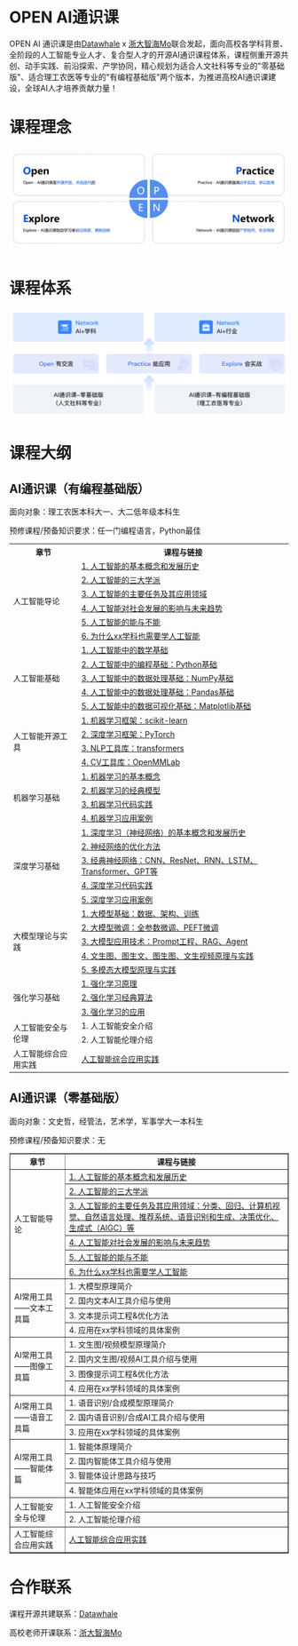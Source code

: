 # OPEN AI通识课

OPEN AI 通识课是由[Datawhale](https://datawhale.cn/) x [浙大智海Mo](https://saas.momodel.cn/aiGeneralCourse)联合发起，面向高校各学科背景、全阶段的人工智能专业人才、复合型人才的开源AI通识课程体系，课程侧重开源共创、动手实践、前沿探索、产学协同，精心规划为适合人文社科等专业的"零基础版"、适合理工农医等专业的"有编程基础版"两个版本，为推进高校AI通识课建设，全球AI人才培养贡献力量！


# 课程理念
![OPEN理念](https://github.com/datawhalechina/open-ai-general-course/blob/main/image/OPEN%E7%90%86%E5%BF%B5.png)

# 课程体系
![AI通识课程体系](https://github.com/datawhalechina/open-ai-general-course/blob/main/image/AI%E9%80%9A%E8%AF%86%E8%AF%BE%E7%A8%8B%E4%BD%93%E7%B3%BB.png)


# 课程大纲

## AI通识课（有编程基础版）

面向对象：理工农医本科大一、大二低年级本科生

预修课程/预备知识要求：任一门编程语言，Python最佳

<table>
    <tr>
        <th>章节</th>
        <th>课程与链接</th>
    </tr>
    <!-- 人工智能导论 -->
    <tr>
        <td rowspan="6">人工智能导论</td>
        <td><a href="https://github.com/momodel/Introduction_to_Artificial_Intelligence">1. 人工智能的基本概念和发展历史</a></td>
    </tr>
    <tr>
        <td><a href="https://github.com/momodel/Introduction_to_Artificial_Intelligence">2. 人工智能的三大学派</a></td>
    </tr>
    <tr>
        <td><a href="https://github.com/momodel/Introduction_to_Artificial_Intelligence">3. 人工智能的主要任务及其应用领域</a></td>
    </tr>
    <tr>
        <td><a href="https://github.com/momodel/Introduction_to_Artificial_Intelligence">4. 人工智能对社会发展的影响与未来趋势</a></td>
    </tr>
    <tr>
        <td><a href="https://github.com/momodel/Introduction_to_Artificial_Intelligence">5. 人工智能的能与不能</a></td>
    </tr>
    <tr>
        <td><a href="https://github.com/momodel/Introduction_to_Artificial_Intelligence">6. 为什么xx学科也需要学人工智能</a></td>
    </tr>
    <!-- 人工智能基础 -->
    <tr>
        <td rowspan="5">人工智能基础</td>
        <td><a href="https://github.com/momodel/Introduction_to_Artificial_Intelligence">1. 人工智能中的数学基础</a></td>
    </tr>
    <tr>
        <td><a href="https://github.com/datawhalechina/learn-python-the-smart-way-v2">2. 人工智能中的编程基础：Python基础</a></td>
    </tr>
    <tr>
        <td><a href="https://github.com/datawhalechina/powerful-numpy">3. 人工智能中的数据处理基础：NumPy基础</a></td>
    </tr>
    <tr>
        <td><a href="https://github.com/datawhalechina/joyful-pandas">4. 人工智能中的数据处理基础：Pandas基础</a></td>
    </tr>
    <tr>
        <td><a href="https://github.com/datawhalechina/fantastic-matplotlib">5. 人工智能中的数据可视化基础：Matplotlib基础</a></td>
    </tr>
    <!-- 人工智能开源工具 -->
    <tr>
        <td rowspan="4">人工智能开源工具</td>
        <td><a href="https://github.com/datawhalechina/machine-learning-toy-code">1. 机器学习框架：scikit-learn</a></td>
    </tr>
    <tr>
        <td><a href="https://github.com/datawhalechina/thorough-pytorch">2. 深度学习框架：PyTorch</a></td>
    </tr>
    <tr>
        <td><a href="https://github.com/datawhalechina/learn-nlp-with-transformers">3. NLP工具库：transformers</a></td>
    </tr>
    <tr>
        <td><a href="https://github.com/datawhalechina/openmmlab-tutorial">4. CV工具库：OpenMMLab</a></td>
    </tr>
    <!-- 机器学习基础 -->
    <tr>
        <td rowspan="4">机器学习基础</td>
        <td><a href="https://github.com/datawhalechina/pumpkin-book">1. 机器学习的基本概念</a></td>
    </tr>
    <tr>
        <td><a href="https://github.com/datawhalechina/pumpkin-book">2. 机器学习的经典模型</a></td>
    </tr>
    <tr>
        <td><a href="https://github.com/datawhalechina/machine-learning-toy-code">3. 机器学习代码实践</a></td>
    </tr>
    <tr>
        <td><a href="https://github.com/datawhalechina/machine-learning-toy-code">4. 机器学习应用案例</a></td>
    </tr>
    <!-- 深度学习基础 -->
    <tr>
        <td rowspan="5">深度学习基础</td>
        <td><a href="https://github.com/datawhalechina/leedl-tutorial">1. 深度学习（神经网络）的基本概念和发展历史</a></td>
    </tr>
    <tr>
        <td><a href="https://github.com/datawhalechina/leedl-tutorial">2. 神经网络的优化方法</a></td>
    </tr>
    <tr>
        <td><a href="https://github.com/datawhalechina/leedl-tutorial">3. 经典神经网络：CNN、ResNet、RNN、LSTM、Transformer、GPT等</a></td>
    </tr>
    <tr>
        <td><a href="https://github.com/datawhalechina/leedl-tutorial">4. 深度学习代码实践</a></td>
    </tr>
    <tr>
        <td><a href="https://github.com/datawhalechina/leedl-tutorial">5. 深度学习应用案例</a></td>
    </tr>
    <!-- 大模型理论与实践 -->
    <tr>
        <td rowspan="5">大模型理论与实践</td>
        <td><a href="https://github.com/datawhalechina/so-large-lm">1. 大模型基础：数据、架构、训练</a></td>
    </tr>
    <tr>
        <td><a href="https://github.com/datawhalechina/self-llm">2. 大模型微调：全参数微调、PEFT微调</a></td>
    </tr>
    <tr>
        <td><a href="https://github.com/datawhalechina/tiny-universe">3. 大模型应用技术：Prompt工程、RAG、Agent</a></td>
    </tr>
    <tr>
        <td><a href="https://github.com/datawhalechina/hugging-sd">4. 文生图、图生文、图生图、文生视频原理与实践</a></td>
    </tr>
    <tr>
        <td><a href="https://github.com/datawhalechina/hugging-sd">5. 多模态大模型原理与实践</a></td>
    </tr>
    <!-- 强化学习基础 -->
    <tr>
        <td rowspan="3">强化学习基础</td>
        <td><a href="https://github.com/datawhalechina/easy-rl">1. 强化学习原理</a></td>
    </tr>
    <tr>
        <td><a href="https://github.com/datawhalechina/easy-rl">2. 强化学习经典算法</a></td>
    </tr>
    <tr>
        <td><a href="https://github.com/datawhalechina/easy-rl">3. 强化学习的应用</a></td>
    </tr>
    <!-- 人工智能安全与伦理 -->
    <tr>
        <td rowspan="2">人工智能安全与伦理</td>
        <td>1. 人工智能安全介绍</a></td>
    </tr>
    <tr>
        <td>2. 人工智能伦理介绍</a></td>
    </tr>
    <!-- 人工智能综合应用实践 -->
    <tr>
        <td>人工智能综合应用实践</td>
        <td><a href="https://github.com/datawhalechina/llm-universe">人工智能综合应用实践</a></td>
    </tr>
</table>

## AI通识课（零基础版）

面向对象：文史哲，经管法，艺术学，军事学大一本科生

预修课程/预备知识要求：无
<table border="1">
    <tr>
        <th>章节</th>
        <th>课程与链接</th>
    </tr>
    <tr>
        <td rowspan="6">人工智能导论</td>
        <td><a href="https://github.com/momodel/Introduction_to_Artificial_Intelligence">1. 人工智能的基本概念和发展历史</a></td>
    </tr>
    <tr>
        <td><a href="https://github.com/momodel/Introduction_to_Artificial_Intelligence">2. 人工智能的三大学派</a></td>
    </tr>
    <tr>
        <td><a href="https://github.com/momodel/Introduction_to_Artificial_Intelligence">3. 人工智能的主要任务及其应用领域：分类、回归、计算机视觉、自然语言处理、推荐系统、语音识别和生成、决策优化、生成式（AIGC）等</a></td>
    </tr>
    <tr>
        <td><a href="https://github.com/momodel/Introduction_to_Artificial_Intelligence">4. 人工智能对社会发展的影响与未来趋势</a></td>
    </tr>
    <tr>
        <td><a href="https://github.com/momodel/Introduction_to_Artificial_Intelligence">5. 人工智能的能与不能</a></td>
    </tr>
    <tr>
        <td><a href="https://github.com/momodel/Introduction_to_Artificial_Intelligence">6. 为什么xx学科也需要学人工智能</a></td>
    </tr>
    <tr>
        <td rowspan="4">AI常用工具——文本工具篇</td>
        <td>1. 大模型原理简介</a></td>
    </tr>
    <tr>
        <td>2. 国内文本AI工具介绍与使用</a></td>
    </tr>
    <tr>
        <td>3. 文本提示词工程&优化方法</a></td>
    </tr>
    <tr>
        <td>4. 应用在xx学科领域的具体案例</a></td>
    </tr>
    <tr>
        <td rowspan="4">AI常用工具——图像工具篇</td>
        <td>1. 文生图/视频模型原理简介</a></td>
    </tr>
    <tr>
        <td>2. 国内文生图/视频AI工具介绍与使用</a></td>
    </tr>
    <tr>
        <td>3. 图像提示词工程&优化方法</a></td>
    </tr>
    <tr>
        <td>4. 应用在xx学科领域的具体案例</a></td>
    </tr>
    <tr>
        <td rowspan="3">AI常用工具——语音工具篇</td>
        <td>1. 语音识别/合成模型原理简介</a></td>
    </tr>
    <tr>
        <td>2. 国内语音识别/合成AI工具介绍与使用</a></td>
    </tr>
    <tr>
        <td>3. 应用在xx学科领域的具体案例</a></td>
    </tr>
    <tr>
        <td rowspan="4">AI常用工具——智能体篇</td>
        <td>1. 智能体原理简介</a></td>
    </tr>
    <tr>
        <td>2. 国内智能体工具介绍与使用</a></td>
    </tr>
    <tr>
        <td>3. 智能体设计思路与技巧</a></td>
    </tr>
    <tr>
        <td>4. 智能体应用在xx学科领域的具体案例</a></td>
    </tr>
    <tr>
        <td rowspan="2">人工智能安全与伦理</td>
        <td>1. 人工智能安全介绍</a></td>
    </tr>
    <tr>
        <td>2. 人工智能伦理介绍</a></td>
    </tr>
    <tr>
        <td>人工智能综合应用实践</td>
        <td><a href="https://github.com/datawhalechina/llm-universe">人工智能综合应用实践</a></td>
    </tr>
</table>




# 合作联系
课程开源共建联系：[Datawhale](https://datawhale.cn/)

高校老师开课联系：[浙大智海Mo](https://saas.momodel.cn/aiGeneralCourse)
